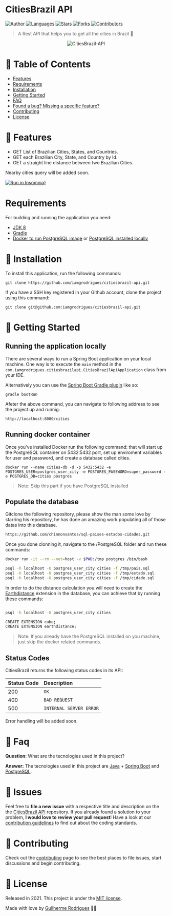 # CitiesBrazil API

[![Author](https://img.shields.io/badge/author-GuilhermeRodrigues-11BC83?style=flat-square)](https://github.com/iamgrodrigues)
[![Languages](https://img.shields.io/github/languages/count/iamgrodrigues/citiesbrazil-api?color=11BC83&style=flat-square)](#)
[![Stars](https://img.shields.io/github/stars/iamgrodrigues/citiesbrazil-api?color=11BC83&style=flat-square)](https://github.com/iamgrodrigues/citiesbrazil-api/stargazers)
[![Forks](https://img.shields.io/github/forks/iamgrodrigues/citiesbrazil-api?color=11BC83&style=flat-square)](https://github.com/iamgrodrigues/citiesbrazil-api/network/members)
[![Contributors](https://img.shields.io/github/contributors/iamgrodrigues/citiesbrazil-api?color=11BC83&style=flat-square)](https://github.com/iamgrodrigues/citiesbrazil-api/graphs/contributors)

> A Rest API that helps you to get all the cities in Brazil :rocket:

<p align="center">
  <img align="center" src="https://i.ibb.co/5Y4xYqK/Cities-Brazil-I.png" alt="CitiesBrazil-API" border="0">
</p>


# :pushpin: Table of Contents

* [Features](#rocket-features)
* [Requirements](#requirements)
* [Installation](#construction_worker-installation)
* [Getting Started](#runner-getting-started)
* [FAQ](#postbox-faq)
* [Found a bug? Missing a specific feature?](#bug-issues)
* [Contributing](#tada-contributing)
* [License](#closed_book-license)

# :rocket: Features

- GET List of Brazilian Cities, States, and Countries. 
- GET each Brazilian City, State, and Country by Id. 
- GET a straight line distance between two Brazilian Cities.

Nearby cities query will be added soon.

[![Run in Insomnia}](https://insomnia.rest/images/run.svg)](https://insomnia.rest/run/?label=CitiesBrazilAPI%20API&uri=https%3A%2F%2Fgithub.com%2Fiamgrodrigues%2Fcitiesbrazil-api%2Fblob%2Fmaster%2F.github%2Fdocs/citiesbrazil-api)

# Requirements

For building and running the application you need:

- [JDK 8](https://www.oracle.com/java/technologies/javase/javase-jdk8-downloads.html)
- [Gradle](https://gradle.org/)
- [Docker to run PostgreSQL image](https://docs.docker.com/get-docker/) or [PostgreSQL installed locally](https://www.postgresql.org/download/)

# :construction_worker: Installation

To install this application, run the following commands:

```git clone https://github.com/iamgrodrigues/citiesbrazil-api.git```

If you have a SSH key registered in your Github account, clone the project using this command:

```git clone git@github.com:iamgrodrigues/citiesbrazil-api.git```

# :runner: Getting Started

## Running the application locally

There are several ways to run a Spring Boot application on your local machine. One way is to execute the `main` method in the `com.iamgrodrigues.citiesbrazilapi.CitiesBrazilApiApplication` class from your IDE.

Alternatively you can use the [Spring Boot Gradle plugin](https://docs.spring.io/spring-boot/docs/current/reference/html/build-tool-plugins.html#build-tool-plugins-gradle-plugin) like so:

```shell
gradle bootRun
```
Afeter the above command, you can navigate to following address to see the project up and runnig:

```shell
http://localhost:8080/cities
```

## Running docker container

Once you've installed Docker run the following command: that will start up the PostgreSQL container on 5432:5432 port, set up enviroment variables for user and password, and create a database called cities.

```shell
docker run --name cities-db -d -p 5432:5432 -e POSTGRES_USER=postgres_user_city -e POSTGRES_PASSWORD=super_password -e POSTGRES_DB=cities postgres
```
> Note: Skip this part if you have PostgreSQL installed

## Populate the database

Gitclone the following repository, please show the man some love by starring his repository, he has done an amazing work populating all of those datas into this database.

```bash
https://github.com/chinnonsantos/sql-paises-estados-cidades.git
```

Once you done clonning it, navigate to the /PostgreSQL folder and run these commands:

```bash
docker run -it --rm --net=host -v $PWD:/tmp postgres /bin/bash

psql -h localhost -U postgres_user_city cities -f /tmp/pais.sql
psql -h localhost -U postgres_user_city cities -f /tmp/estado.sql
psql -h localhost -U postgres_user_city cities -f /tmp/cidade.sql

```

In order to do the distance calculation you will need to create the [Earthdistance](https://www.postgresql.org/docs/current/earthdistance.html) extension in the database, you can achieve that by running these commands:
```bash

psql -h localhost -U postgres_user_city cities

CREATE EXTENSION cube; 
CREATE EXTENSION earthdistance;
```

> Note: If you already have the PostgreSQL installed on you machine, just skip the docker related commands. 

## Status Codes

CitiesBrazil returns the following status codes in its API:

| Status Code | Description |
| :--- | :--- |
| 200 | `OK` |
| 400 | `BAD REQUEST` |
| 500 | `INTERNAL SERVER ERROR` |

Error handling will be added soon.

# :postbox: Faq

**Question:** What are the tecnologies used in this project?

**Answer:** The tecnologies used in this project are [Java](https://www.java.com) + [Spring Boot](https://spring.io) and [PostgreSQL](https://www.postgresql.org/).

# :bug: Issues

Feel free to **file a new issue** with a respective title and description on the the [CitiesBrazil API](https://github.com/iamgrodrigues/citiesbrazil-api/issues) repository. If you already found a solution to your problem, **I would love to review your pull request**! Have a look at our [contribution guidelines](https://github.com/iamgrodrigues/citiesbrazil-api/blob/master/CONTRIBUTING.md) to find out about the coding standards.

# :tada: Contributing

Check out the [contributing](https://github.com/iamgrodrigues/citiesbrazil-api/blob/master/CONTRIBUTING.md) page to see the best places to file issues, start discussions and begin contributing.

# :closed_book: License

Released in 2021.
This project is under the [MIT license](https://github.com/iamgrodrigues/citiesbrazil-api/blob/master/LICENSE).

Made with love by [Guilherme Rodrigues](https://github.com/iamgrodrigues) 💚🚀
